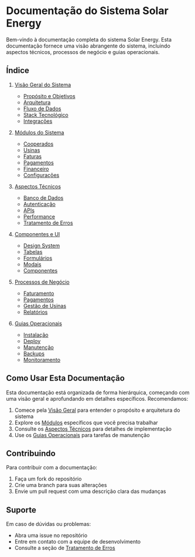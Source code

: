 
# Documentação do Sistema Solar Energy

Bem-vindo à documentação completa do sistema Solar Energy. Esta documentação fornece uma visão abrangente do sistema, incluindo aspectos técnicos, processos de negócio e guias operacionais.

## Índice

1. [Visão Geral do Sistema](./overview/README.md)
   - [Propósito e Objetivos](./overview/purpose.md)
   - [Arquitetura](./overview/architecture.md)
   - [Fluxo de Dados](./overview/data-flow.md)
   - [Stack Tecnológico](./overview/tech-stack.md)
   - [Integrações](./overview/integrations.md)

2. [Módulos do Sistema](./modules/README.md)
   - [Cooperados](./modules/cooperados.md)
   - [Usinas](./modules/usinas.md)
   - [Faturas](./modules/faturas.md)
   - [Pagamentos](./modules/pagamentos.md)
   - [Financeiro](./modules/financeiro.md)
   - [Configurações](./modules/configuracoes.md)

3. [Aspectos Técnicos](./technical/README.md)
   - [Banco de Dados](./technical/database.md)
   - [Autenticação](./technical/auth.md)
   - [APIs](./technical/apis.md)
   - [Performance](./technical/performance.md)
   - [Tratamento de Erros](./technical/error-handling.md)

4. [Componentes e UI](./ui/README.md)
   - [Design System](./ui/design-system.md)
   - [Tabelas](./ui/table-specifications.md)
   - [Formulários](./ui/forms.md)
   - [Modais](./ui/modals.md)
   - [Componentes](./ui/components.md)

5. [Processos de Negócio](./business/README.md)
   - [Faturamento](./business/billing.md)
   - [Pagamentos](./business/payments.md)
   - [Gestão de Usinas](./business/plants.md)
   - [Relatórios](./business/reports.md)

6. [Guias Operacionais](./operations/README.md)
   - [Instalação](./operations/installation.md)
   - [Deploy](./operations/deployment.md)
   - [Manutenção](./operations/maintenance.md)
   - [Backups](./operations/backups.md)
   - [Monitoramento](./operations/monitoring.md)

## Como Usar Esta Documentação

Esta documentação está organizada de forma hierárquica, começando com uma visão geral e aprofundando em detalhes específicos. Recomendamos:

1. Comece pela [Visão Geral](./overview/README.md) para entender o propósito e arquitetura do sistema
2. Explore os [Módulos](./modules/README.md) específicos que você precisa trabalhar
3. Consulte os [Aspectos Técnicos](./technical/README.md) para detalhes de implementação
4. Use os [Guias Operacionais](./operations/README.md) para tarefas de manutenção

## Contribuindo

Para contribuir com a documentação:

1. Faça um fork do repositório
2. Crie uma branch para suas alterações
3. Envie um pull request com uma descrição clara das mudanças

## Suporte

Em caso de dúvidas ou problemas:
- Abra uma issue no repositório
- Entre em contato com a equipe de desenvolvimento
- Consulte a seção de [Tratamento de Erros](./technical/error-handling.md)

